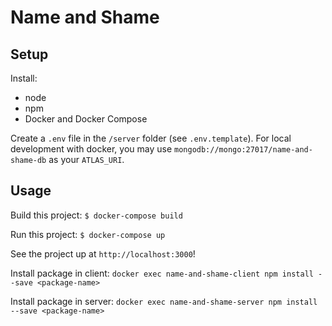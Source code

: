 # Name and Shame

## Setup

Install:
- node
- npm
- Docker and Docker Compose

Create a `.env` file in the `/server` folder (see `.env.template`). For local development with docker, you may use `mongodb://mongo:27017/name-and-shame-db` as your `ATLAS_URI`.

## Usage

Build this project:
`$ docker-compose build`

Run this project:
`$ docker-compose up`

See the project up at `http://localhost:3000`!

Install package in client: `docker exec name-and-shame-client npm install --save <package-name>`

Install package in server: `docker exec name-and-shame-server npm install --save <package-name>`
